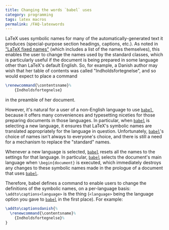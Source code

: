 ```yaml
---
title: Changing the words `babel` uses
category: programming
tags: latex macros
permalink: /FAQ-latexwords
---
```


LaTeX uses symbolic names for many of the automatically-generated
text it produces (special-purpose section headings, captions, etc.).
As noted in ["LaTeX fixed names"](FAQ-fixnam) (which
includes a list of the names themselves),
this enables the user to change the
names used by the standard classes, which is particularly useful if
the document is being prepared in some language other than LaTeX's
default English.  So, for example, a Danish author may wish that her
table of contents was called "Indholdsfortegnelse", and so 
would expect to place a command
```latex
\renewcommand{\contentsname}%
    {Indholdsfortegnelse}
```
in the preamble of her document.

However, it's natural for a user of a non-English language to use
[`babel`](https://ctan.org/pkg/babel), because it offers many conveniences and typesetting
niceties for those preparing documents in those languages.  In
particular, when [`babel`](https://ctan.org/pkg/babel) is selecting a new language, it
ensures that LaTeX's symbolic names are translated appropriately
for the language in question.  Unfortunately, [`babel`](https://ctan.org/pkg/babel)'s choice
of names isn't always to everyone's choice, and there is still a need
for a mechanism to replace the "standard" names.

Whenever a new language is selected, [`babel`](https://ctan.org/pkg/babel) resets all the
names to the settings for that language.  In particular,
[`babel`](https://ctan.org/pkg/babel) selects the document's main language when
`\begin{document}` is executed, which immediately destroys
any changes to these symbolic names made in the prologue of a document
that uses [`babel`](https://ctan.org/pkg/babel). 

Therefore, babel defines a command to enable users to change the
definitions of the symbolic names, on a per-language basis:
`\addto\captions<language>` is the thing
(`<language>` being the language option you gave to
[`babel`](https://ctan.org/pkg/babel) in the first place).  For example:
<!-- {% raw %} -->
```latex
\addto\captionsdanish{%
  \renewcommand{\contentsname}%
    {Indholdsfortegnelse}%
}
```
<!-- {% endraw %} -->

